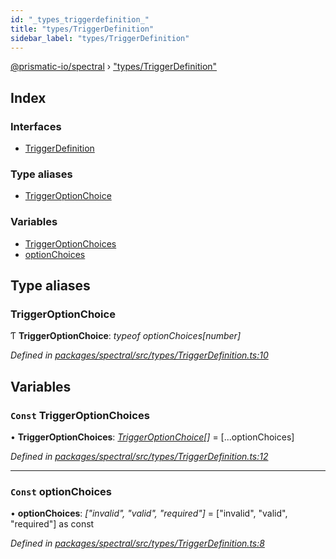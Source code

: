 ```yaml
---
id: "_types_triggerdefinition_"
title: "types/TriggerDefinition"
sidebar_label: "types/TriggerDefinition"
---
```


[@prismatic-io/spectral](../index.md) › ["types/TriggerDefinition"](_types_triggerdefinition_.md)

## Index

### Interfaces

* [TriggerDefinition](../interfaces/_types_triggerdefinition_.triggerdefinition.md)

### Type aliases

* [TriggerOptionChoice](_types_triggerdefinition_.md#triggeroptionchoice)

### Variables

* [TriggerOptionChoices](_types_triggerdefinition_.md#const-triggeroptionchoices)
* [optionChoices](_types_triggerdefinition_.md#const-optionchoices)

## Type aliases

###  TriggerOptionChoice

Ƭ **TriggerOptionChoice**: *typeof optionChoices[number]*

*Defined in [packages/spectral/src/types/TriggerDefinition.ts:10](https://github.com/prismatic-io/spectral/blob/v7.6.2/packages/spectral/src/types/TriggerDefinition.ts#L10)*

## Variables

### `Const` TriggerOptionChoices

• **TriggerOptionChoices**: *[TriggerOptionChoice](_types_triggerdefinition_.md#triggeroptionchoice)[]* = [...optionChoices]

*Defined in [packages/spectral/src/types/TriggerDefinition.ts:12](https://github.com/prismatic-io/spectral/blob/v7.6.2/packages/spectral/src/types/TriggerDefinition.ts#L12)*

___

### `Const` optionChoices

• **optionChoices**: *["invalid", "valid", "required"]* = ["invalid", "valid", "required"] as const

*Defined in [packages/spectral/src/types/TriggerDefinition.ts:8](https://github.com/prismatic-io/spectral/blob/v7.6.2/packages/spectral/src/types/TriggerDefinition.ts#L8)*
